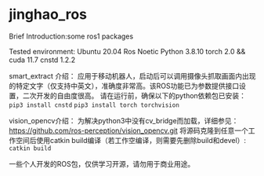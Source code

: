 # jinghao_ros
Brief Introduction:some ros1 packages

Tested environment:
Ubuntu 20.04
Ros Noetic
Python 3.8.10
torch 2.0 && cuda 11.7
cnstd 1.2.2


smart_extract 介绍：
  应用于移动机器人，启动后可以调用摄像头抓取画面内出现的特定文字（仅支持中英文），准确度非常高。该ROS功能已为参数提供接口设置，二次开发的自由度很高。
  请在运行前，确保以下的python依赖包已安装：
`pip3 install cnstd`
`pip3 install torch torchvision`

vision_opencv介绍：
  为解决python3中没有cv_bridge而加载，详细参见：https://github.com/ros-perception/vision_opencv.git
将源码克隆到任意一个工作空间后使用catkin build编译（若工作空编译，则需要先删除build和devel）:
`catkin build`

一些个人开发的ROS包，仅供学习开源，请勿用于商业用途。
